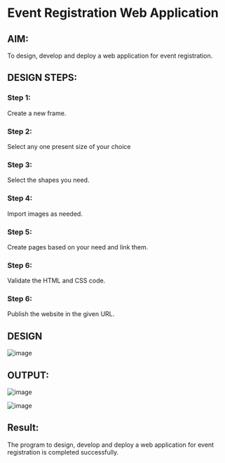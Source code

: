 # Event Registration Web Application

## AIM:
To design, develop and deploy a web application for event registration.

## DESIGN STEPS:

### Step 1:

Create a new frame.
### Step 2:

Select any one present size of your choice

### Step 3:

Select the shapes you need.

### Step 4:

Import images as needed.

### Step 5:

Create pages based on your need and link them.

### Step 6:

Validate the HTML and CSS code.

### Step 6:

Publish the website in the given URL.

## DESIGN
![image](https://user-images.githubusercontent.com/119389139/215311117-4b2ff6b2-cb5c-4976-8493-6d496fa5f031.png)

## OUTPUT:
![image](https://user-images.githubusercontent.com/119389139/215311168-27337cef-f7ce-496d-b651-59b6115032d2.png)



![image](https://user-images.githubusercontent.com/119389139/215311200-8bfeb7c7-4e0c-4240-94ba-edaa9fdd9d96.png)

## Result:

The program to design, develop and deploy a web application for event registration is completed successfully.
